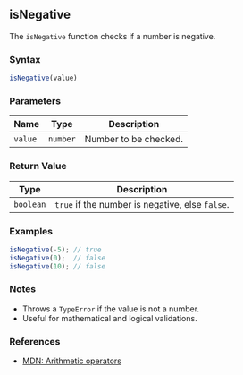 ## isNegative

The `isNegative` function checks if a number is negative.

### Syntax

```typescript
isNegative(value)
```

### Parameters

| Name    | Type     | Description            |
|---------|----------|------------------------|
| `value` | `number` | Number to be checked.  |

### Return Value

| Type      | Description                                 |
|-----------|---------------------------------------------|
| `boolean` | `true` if the number is negative, else `false`. |

### Examples

```typescript
isNegative(-5); // true
isNegative(0);  // false
isNegative(10); // false
```

### Notes

- Throws a `TypeError` if the value is not a number.
- Useful for mathematical and logical validations.

### References
- [MDN: Arithmetic operators](https://developer.mozilla.org/en-US/docs/Web/JavaScript/Guide/Expressions_and_Operators#arithmetic_operators)